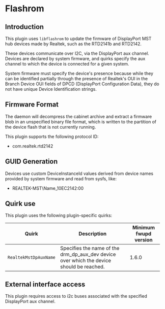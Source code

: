Flashrom
========

Introduction
------------

This plugin uses `libflashrom` to update the firmware of DisplayPort MST hub
devices made by Realtek, such as the RTD2141b and RTD2142.

These devices communicate over I2C, via the DisplayPort aux channel. Devices
are declared by system firmware, and quirks specify the aux channel to which
the device is connected for a given system.

System firmware must specify the device's presence because while they can be
identified partially through the presence of Realtek's OUI in the Branch
Device OUI fields of DPCD (DisplayPort Configuration Data), they do not have
unique Device Identification strings.

Firmware Format
---------------

The daemon will decompress the cabinet archive and extract a firmware blob in
an unspecified binary file format, which is written to the partition of the
device flash that is not currently running.

This plugin supports the following protocol ID:

 * com.realtek.rtd2142

GUID Generation
---------------

Devices use custom DeviceInstanceId values derived from device names
provided by system firmware and read from sysfs, like:

 * REALTEK-MST\Name_10EC2142:00

Quirk use
---------
This plugin uses the following plugin-specific quirks:

| Quirk                  | Description                                 | Minimum fwupd version |
|------------------------|---------------------------------------------|-----------------------|
| `RealtekMstDpAuxName`  | Specifies the name of the drm_dp_aux_dev device over which the device should be reached. | 1.6.0 |


External interface access
---

This plugin requires access to i2c buses associated with the specified
DisplayPort aux channel.
